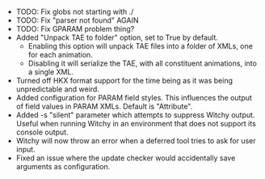 * TODO: Fix globs not starting with ./
* TODO: Fix "parser not found" AGAIN
* TODO: Fix GPARAM problem thing?
* Added "Unpack TAE to folder" option, set to True by default.
  * Enabling this option will unpack TAE files into a folder of XMLs, one for each animation.
  * Disabling it will serialize the TAE, with all constituent animations, into a single XML.
* Turned off HKX format support for the time being as it was being unpredictable and weird.
* Added configuration for PARAM field styles. This influences the output of field values in PARAM XMLs. Default is "Attribute".
* Added -s "silent" parameter which attempts to suppress Witchy output. Useful when running Witchy in an environment that does not support its console output.
* Witchy will now throw an error when a deferred tool tries to ask for user input.
* Fixed an issue where the update checker would accidentally save arguments as configuration.